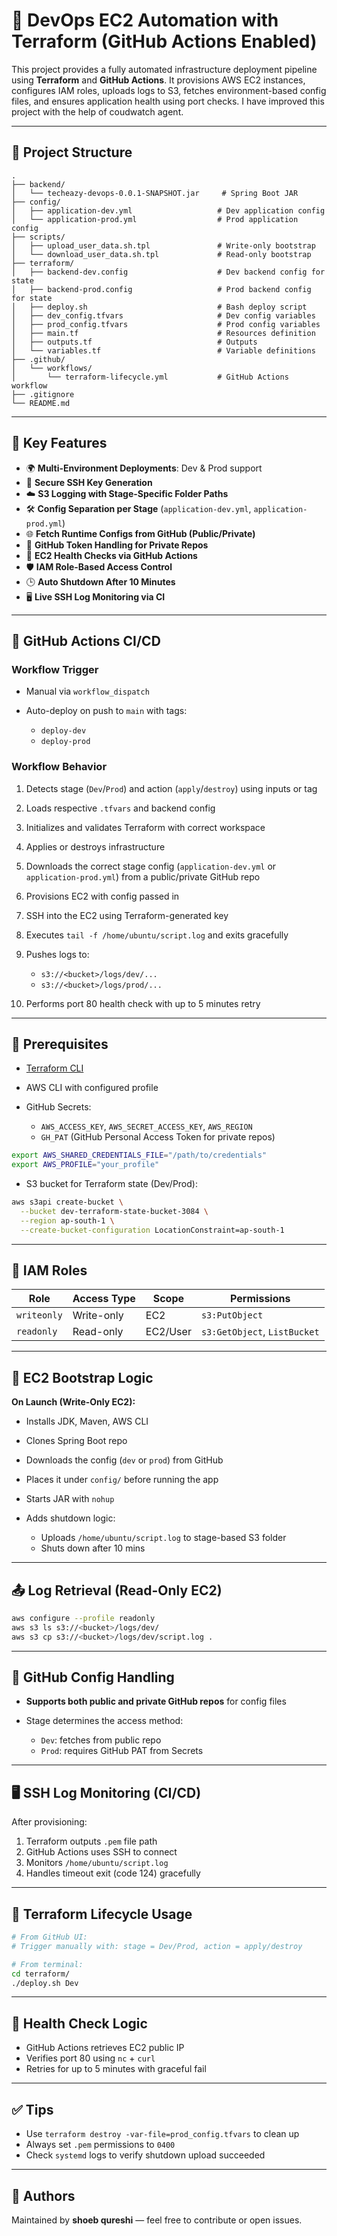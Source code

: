 # 📘 DevOps EC2 Automation with Terraform (GitHub Actions Enabled)

This project provides a fully automated infrastructure deployment pipeline using **Terraform** and **GitHub Actions**. It provisions AWS EC2 instances, configures IAM roles, uploads logs to S3, fetches environment-based config files, and ensures application health using port checks. I have improved this project with the help of coudwatch agent.

---

## 📁 Project Structure

```
.
├── backend/
│   └── techeazy-devops-0.0.1-SNAPSHOT.jar     # Spring Boot JAR
├── config/
│   ├── application-dev.yml                   # Dev application config
│   └── application-prod.yml                  # Prod application config
├── scripts/
│   ├── upload_user_data.sh.tpl               # Write-only bootstrap
│   └── download_user_data.sh.tpl             # Read-only bootstrap
├── terraform/
│   ├── backend-dev.config                    # Dev backend config for state
│   ├── backend-prod.config                   # Prod backend config for state
│   ├── deploy.sh                             # Bash deploy script
│   ├── dev_config.tfvars                     # Dev config variables
│   ├── prod_config.tfvars                    # Prod config variables
│   ├── main.tf                               # Resources definition
│   ├── outputs.tf                            # Outputs
│   └── variables.tf                          # Variable definitions
├── .github/
│   └── workflows/
│       └── terraform-lifecycle.yml           # GitHub Actions workflow
├── .gitignore
└── README.md
```

---

## 🔧 Key Features

- 🌍 **Multi-Environment Deployments**: Dev & Prod support
- 🔐 **Secure SSH Key Generation**
- ☁️ **S3 Logging with Stage-Specific Folder Paths**
- 🛠️ **Config Separation per Stage** (`application-dev.yml`, `application-prod.yml`)
- 🌐 **Fetch Runtime Configs from GitHub (Public/Private)**
- 🔑 **GitHub Token Handling for Private Repos**
- 📡 **EC2 Health Checks via GitHub Actions**
- 🛡️ **IAM Role-Based Access Control**
- 🕒 **Auto Shutdown After 10 Minutes**
- 🖥️ **Live SSH Log Monitoring via CI**

---

## 🚀 GitHub Actions CI/CD

### Workflow Trigger

- Manual via `workflow_dispatch`
- Auto-deploy on push to `main` with tags:

  - `deploy-dev`
  - `deploy-prod`

### Workflow Behavior

1. Detects stage (`Dev`/`Prod`) and action (`apply`/`destroy`) using inputs or tag
2. Loads respective `.tfvars` and backend config
3. Initializes and validates Terraform with correct workspace
4. Applies or destroys infrastructure
5. Downloads the correct stage config (`application-dev.yml` or `application-prod.yml`) from a public/private GitHub repo
6. Provisions EC2 with config passed in
7. SSH into the EC2 using Terraform-generated key
8. Executes `tail -f /home/ubuntu/script.log` and exits gracefully
9. Pushes logs to:

   - `s3://<bucket>/logs/dev/...`
   - `s3://<bucket>/logs/prod/...`

10. Performs port 80 health check with up to 5 minutes retry

---

## 🧰 Prerequisites

- [Terraform CLI](https://developer.hashicorp.com/terraform/downloads)
- AWS CLI with configured profile
- GitHub Secrets:

  - `AWS_ACCESS_KEY`, `AWS_SECRET_ACCESS_KEY`, `AWS_REGION`
  - `GH_PAT` (GitHub Personal Access Token for private repos)

```bash
export AWS_SHARED_CREDENTIALS_FILE="/path/to/credentials"
export AWS_PROFILE="your_profile"
```

- S3 bucket for Terraform state (Dev/Prod):

```bash
aws s3api create-bucket \
  --bucket dev-terraform-state-bucket-3084 \
  --region ap-south-1 \
  --create-bucket-configuration LocationConstraint=ap-south-1
```

---

## 🔐 IAM Roles

| Role        | Access Type | Scope    | Permissions                  |
| ----------- | ----------- | -------- | ---------------------------- |
| `writeonly` | Write-only  | EC2      | `s3:PutObject`               |
| `readonly`  | Read-only   | EC2/User | `s3:GetObject`, `ListBucket` |

---

## 🧠 EC2 Bootstrap Logic

**On Launch (Write-Only EC2):**

- Installs JDK, Maven, AWS CLI
- Clones Spring Boot repo
- Downloads the config (`dev` or `prod`) from GitHub
- Places it under `config/` before running the app
- Starts JAR with `nohup`
- Adds shutdown logic:

  - Uploads `/home/ubuntu/script.log` to stage-based S3 folder
  - Shuts down after 10 mins

---

## 📤 Log Retrieval (Read-Only EC2)

```bash
aws configure --profile readonly
aws s3 ls s3://<bucket>/logs/dev/
aws s3 cp s3://<bucket>/logs/dev/script.log .
```

---

## 🔐 GitHub Config Handling

- **Supports both public and private GitHub repos** for config files
- Stage determines the access method:

  - `Dev`: fetches from public repo
  - `Prod`: requires GitHub PAT from Secrets

---

## 🖥️ SSH Log Monitoring (CI/CD)

After provisioning:

1. Terraform outputs `.pem` file path
2. GitHub Actions uses SSH to connect
3. Monitors `/home/ubuntu/script.log`
4. Handles timeout exit (code 124) gracefully

---

## 📎 Terraform Lifecycle Usage

```bash
# From GitHub UI:
# Trigger manually with: stage = Dev/Prod, action = apply/destroy

# From terminal:
cd terraform/
./deploy.sh Dev
```

---

## 🧪 Health Check Logic

- GitHub Actions retrieves EC2 public IP
- Verifies port 80 using `nc` + `curl`
- Retries for up to 5 minutes with graceful fail

---

## ✅ Tips

- Use `terraform destroy -var-file=prod_config.tfvars` to clean up
- Always set `.pem` permissions to `0400`
- Check `systemd` logs to verify shutdown upload succeeded

---

## 📌 Authors

Maintained by **shoeb qureshi** — feel free to contribute or open issues.
